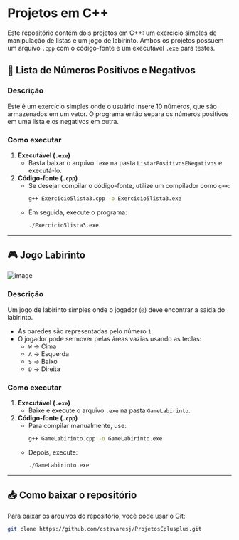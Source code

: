 # Projetos em C++

Este repositório contém dois projetos em C++: um exercício simples de manipulação de listas e um jogo de labirinto. Ambos os projetos possuem um arquivo `.cpp` com o código-fonte e um executável `.exe` para testes.

## 📌 Lista de Números Positivos e Negativos

### Descrição  
Este é um exercício simples onde o usuário insere 10 números, que são armazenados em um vetor. O programa então separa os números positivos em uma lista e os negativos em outra.

### Como executar  
1. **Executável (`.exe`)**  
   - Basta baixar o arquivo `.exe` na pasta `ListarPositivosENegativos` e executá-lo.  
2. **Código-fonte (`.cpp`)**  
   - Se desejar compilar o código-fonte, utilize um compilador como `g++`:
     ```sh
     g++ Exercicio5lista3.cpp -o Exercicio5lista3.exe
     ```
   - Em seguida, execute o programa:
     ```sh
     ./Exercicio5lista3.exe
     ```

---

## 🎮 Jogo Labirinto
![image](https://github.com/user-attachments/assets/36d5854a-3cc2-4441-ae47-5837e4e828a1)

### Descrição  
Um jogo de labirinto simples onde o jogador (`@`) deve encontrar a saída do labirinto.  
- As paredes são representadas pelo número `1`.  
- O jogador pode se mover pelas áreas vazias usando as teclas:
  - `W` → Cima  
  - `A` → Esquerda  
  - `S` → Baixo  
  - `D` → Direita  

### Como executar  
1. **Executável (`.exe`)**  
   - Baixe e execute o arquivo `.exe` na pasta `GameLabirinto`.  
2. **Código-fonte (`.cpp`)**  
   - Para compilar manualmente, use:
     ```sh
     g++ GameLabirinto.cpp -o GameLabirinto.exe
     ```
   - Depois, execute:
     ```sh
     ./GameLabirinto.exe
     ```

---

## 📥 Como baixar o repositório  

Para baixar os arquivos do repositório, você pode usar o Git:  

```sh
git clone https://github.com/cstavaresj/ProjetosCplusplus.git
